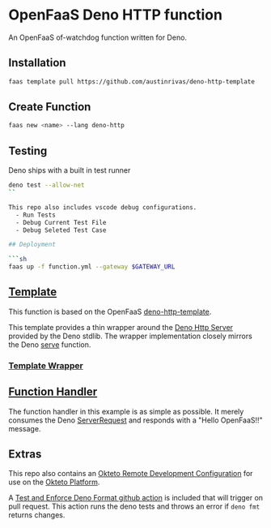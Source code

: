 OpenFaaS Deno HTTP function
=============================================

An OpenFaaS of-watchdog function written for Deno.

## Installation

```sh
faas template pull https://github.com/austinrivas/deno-http-template
```

## Create Function

```sh
faas new <name> --lang deno-http
```

## Testing

Deno ships with a built in test runner

```sh
deno test --allow-net
``

This repo also includes vscode debug configurations.
  - Run Tests
  - Debug Current Test File
  - Debug Seleted Test Case

## Deployment

```sh
faas up -f function.yml --gateway $GATEWAY_URL
```

## [Template](https://github.com/austinrivas/deno-http-template)

This function is based on the OpenFaaS [deno-http-template](https://github.com/austinrivas/deno-http-template).

This template provides a thin wrapper around the [Deno Http Server](https://doc.deno.land/https/deno.land/std/http/server.ts) provided by the Deno stdlib. The wrapper implementation closely mirrors the Deno [serve](https://doc.deno.land/https/deno.land/std/http/server.ts#serve) function.

### [Template Wrapper](https://github.com/austinrivas/deno-http-template/blob/master/template/deno-http/main.ts)

## [Function Handler](https://github.com/austinrivas/openfaas_deno_func/blob/master/function/handler.ts)

The function handler in this example is as simple as possible. It merely consumes the Deno [ServerRequest](https://doc.deno.land/https/deno.land/std/http/server.ts#ServerRequest) and responds with a "Hello OpenFaaS!!" message.

## Extras

This repo also contains an [Okteto Remote Development Configuration](https://github.com/austinrivas/openfaas_deno_func/blob/master/function/okteto.yml) for use on the [Okteto Platform](https://okteto.com/).

A [Test and Enforce Deno Format github action](https://github.com/austinrivas/openfaas_deno_func/blob/master/.github/workflows/test-fmt-deno.yml) is included that will trigger on pull request. This action runs the deno tests and throws an error if `deno fmt` returns changes.
